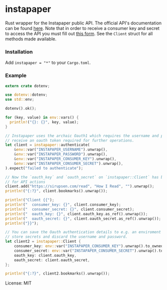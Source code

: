 # instapaper

Rust wrapper for the Instapaper public API.  The official API's documentation can be found
[here](https://www.instapaper.com/api). Note that in order to receive a consumer key and secret
to access the API you must fill out [this
form](https://www.instapaper.com/main/request_oauth_consumer_token). See the `Client` struct for all methods made available.

### Installation

Add `instapaper = "*"` to your `Cargo.toml`.

### Example

```rust
extern crate dotenv;

use dotenv::dotenv;
use std::env;

dotenv().ok();

for (key, value) in env::vars() {
  println!("{}: {}", key, value);
}

// Instapaper uses the archaic Oauth1 which requires the username and password in order to
// receive an oauth token required for further operations.
let client = instapaper::authenticate(
    &env::var("INSTAPAPER_USERNAME").unwrap(),
    &env::var("INSTAPAPER_PASSWORD").unwrap(),
    &env::var("INSTAPAPER_CONSUMER_KEY").unwrap(),
    &env::var("INSTAPAPER_CONSUMER_SECRET").unwrap(),
).expect("failed to authenticate");

// Now the `oauth_key` and `oauth_secret` on `instapaper::Client` has been set to make it valid
// for API actions
client.add("https://sirupsen.com/read", "How I Read", "").unwrap();
println!("{:?}", client.bookmarks().unwrap());

println!("Client {{");
println!("  consumer_key: {}", client.consumer_key);
println!("  consumer_secret: {}", client.consumer_secret);
println!("  oauth_key: {}", client.oauth_key.as_ref().unwrap());
println!("  oauth_secret: {}", client.oauth_secret.as_ref().unwrap());
println!("}}");

// You can save the Oauth authentication details to e.g. an enviroment file or wherever you
// store secrets and discard the username and password.
let client2 = instapaper::Client {
    consumer_key: env::var("INSTAPAPER_CONSUMER_KEY").unwrap().to_owned(),
    consumer_secret: env::var("INSTAPAPER_CONSUMER_SECRET").unwrap().to_owned(),
    oauth_key: client.oauth_key,
    oauth_secret: client.oauth_secret,
};

println!("{:?}", client2.bookmarks().unwrap());
```


License: MIT
